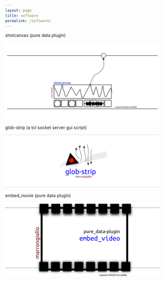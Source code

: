 ```yaml
---
layout: page
title: software
permalink: /software/
---
```

shotcanvas (pure data plugin)

[![logo shotcanbas](software/logo_shotcanvas.png)](https://github.com/marrongiallo/shotcanvas)

glob-strip (a tcl socket server gui script)

[![logo glob-strip](software/logo_glob-strip.png)](https://github.com/marrongiallo/glob-strip)

embed_movie (pure data plugin)

[![logo embed_video plugin](software/embed_video_logo_sito.png)](https://github.com/marrongiallo/embed_video)
